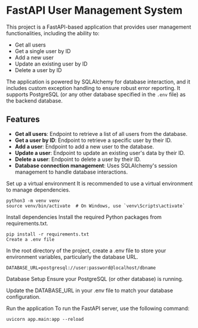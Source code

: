 # FastAPI User Management System

This project is a FastAPI-based application that provides user management functionalities, including the ability to:

- Get all users
- Get a single user by ID
- Add a new user
- Update an existing user by ID
- Delete a user by ID

The application is powered by SQLAlchemy for database interaction, and it includes custom exception handling to ensure robust error reporting. It supports PostgreSQL (or any other database specified in the `.env` file) as the backend database.

## Features

- **Get all users**: Endpoint to retrieve a list of all users from the database.
- **Get a user by ID**: Endpoint to retrieve a specific user by their ID.
- **Add a user**: Endpoint to add a new user to the database.
- **Update a user**: Endpoint to update an existing user's data by their ID.
- **Delete a user**: Endpoint to delete a user by their ID.
- **Database connection management**: Uses SQLAlchemy's session management to handle database interactions.

Set up a virtual environment
It is recommended to use a virtual environment to manage dependencies.

```
python3 -m venv venv
source venv/bin/activate  # On Windows, use `venv\Scripts\activate`
```

Install dependencies
Install the required Python packages from requirements.txt.
```
pip install -r requirements.txt
Create a .env file
```

In the root directory of the project, create a .env file to store your environment variables, particularly the database URL.
```
DATABASE_URL=postgresql://user:password@localhost/dbname
```

Database Setup
Ensure your PostgreSQL (or other database) is running.

Update the DATABASE_URL in your .env file to match your database configuration.

Run the application
To run the FastAPI server, use the following command:
```
uvicorn app.main:app --reload
```
